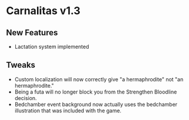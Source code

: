 # Carnalitas v1.3

## New Features

* Lactation system implemented

## Tweaks

* Custom localization will now correctly give "a hermaphrodite" not "an hermaphrodite."
* Being a futa will no longer block you from the Strengthen Bloodline decision.
* Bedchamber event background now actually uses the bedchamber illustration that was included with the game.
